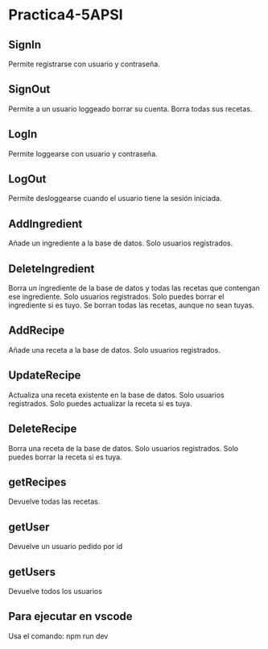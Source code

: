 # Practica4-5APSI
## SignIn
Permite registrarse con usuario y contraseña.
## SignOut
Permite a un usuario loggeado borrar su cuenta. Borra todas sus recetas.
## LogIn
Permite loggearse con usuario y contraseña.
## LogOut
Permite desloggearse cuando el usuario tiene la sesión iniciada.
## AddIngredient
Añade un ingrediente a la base de datos. Solo usuarios registrados.
## DeleteIngredient
Borra un ingrediente de la base de datos y todas las recetas que contengan ese ingrediente. Solo usuarios registrados. Solo puedes borrar el ingrediente si es tuyo. Se borran todas las recetas, aunque no sean tuyas.
## AddRecipe
Añade una receta a la base de datos. Solo usuarios registrados.
## UpdateRecipe
Actualiza una receta existente en la base de datos. Solo usuarios registrados. Solo puedes actualizar la receta si es tuya.
## DeleteRecipe
Borra una receta de la base de datos. Solo usuarios registrados. Solo puedes borrar la receta si es tuya.
## getRecipes
Devuelve todas las recetas.
## getUser
Devuelve un usuario pedido por id
## getUsers
Devuelve todos los usuarios
## Para ejecutar en vscode
Usa el comando: npm run dev
